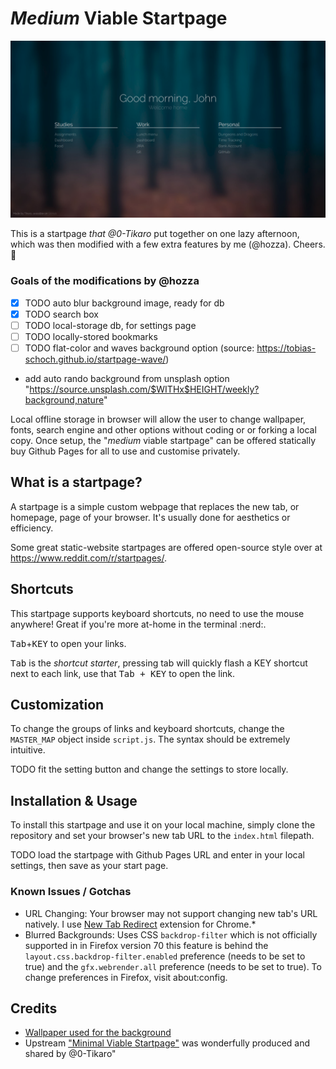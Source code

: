 # *Medium* Viable Startpage

![Screenshot](https://raw.githubusercontent.com/0-Tikaro/minimum-viable-startpage/master/docs/screenshot.png)

This is a startpage *that @0-Tikaro* put together on one lazy afternoon, which was then modified with a few extra features by me (@hozza). Cheers. :rocket:

### Goals of the modifications by @hozza
 - [x] TODO auto blur background image, ready for db
 - [x] TODO search box
 - [ ] TODO local-storage db, for settings page
 - [ ] TODO locally-stored bookmarks
 - [ ] TODO flat-color and waves background option (source: https://tobias-schoch.github.io/startpage-wave/)
 -  add auto rando background from unsplash option "https://source.unsplash.com/$WITHx$HEIGHT/weekly?background,nature"

Local offline storage in browser will allow the user to change wallpaper, fonts, search engine and other options without coding or or forking a local copy. Once setup, the "*medium* viable startpage" can be offered statically buy Github Pages for all to use and customise privately.


## What is a startpage?
A startpage is a simple custom webpage that replaces the new tab, or homepage, page of your browser. It's usually done for aesthetics or efficiency.

Some great static-website startpages are offered open-source style over at <https://www.reddit.com/r/startpages/>.

## Shortcuts
This startpage supports keyboard shortcuts, no need to use the mouse anywhere! Great if you're more at-home in the terminal :nerd:.

<kbd>Tab</kbd>+<kbd>KEY</kbd> to open your links. 

<kbd>Tab</kbd> <!-- I never knew about the kbd HTML tag! @hozza --> is the *shortcut starter*, pressing tab will quickly flash a KEY shortcut next to each link, use that <kbd>Tab + KEY</kbd> to open the link.

## Customization
To change the groups of links and keyboard shortcuts, change the `MASTER_MAP` object inside `script.js`. The syntax should be extremely intuitive.

TODO fit the setting button and change the settings to store locally.

## Installation & Usage
To install this startpage and use it on your local machine, simply clone the repository and set your browser's new tab URL to the `index.html` filepath.

TODO load the startpage with Github Pages URL and enter in your local settings, then save as your start page.

### Known Issues / Gotchas

- URL Changing: Your browser may not support changing new tab's URL natively. I use [New Tab Redirect](https://chrome.google.com/webstore/detail/new-tab-redirect/icpgjfneehieebagbmdbhnlpiopdcmna) extension for Chrome.*
- Blurred Backgrounds: Uses CSS `backdrop-filter` which is not officially supported in in Firefox version 70 this feature is behind the `layout.css.backdrop-filter.enabled` preference (needs to be set to true) and the `gfx.webrender.all` preference (needs to be set to true). To change preferences in Firefox, visit about:config.

## Credits

* [Wallpaper used for the background](https://wallpapercave.com/wp/VD8ldiL.jpg)
* Upstream ["Minimal Viable Startpage"](https://github.com/0-Tikaro/minimum-viable-startpage) was wonderfully produced and shared by @0-Tikaro"

